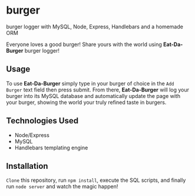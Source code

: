 # burger
burger logger with MySQL, Node, Express, Handlebars and a homemade ORM 

Everyone loves a good burger! Share yours with the world using **Eat-Da-Burger** burger logger!  

## Usage  
To use **Eat-Da-Burger** simply type in your burger of choice in the `Add Burger` text field then press submit. From there, **Eat-Da-Burger** will log your burger into its MySQL database and automatically update the page with your burger, showing the world your truly refined taste in burgers.
  
## Technologies Used  
* Node/Express  
* MySQL  
* Handlebars templating engine  
  
## Installation  
`Clone` this repository, run `npm install`, execute the SQL scripts, and finally run `node server` and watch the magic happen!
